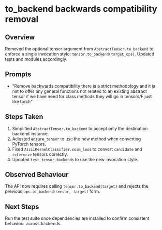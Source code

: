 # to_backend backwards compatibility removal

## Overview
Removed the optional tensor argument from `AbstractTensor.to_backend` to enforce
a single invocation style: `tensor.to_backend(target_ops)`. Updated tests and
modules accordingly.

## Prompts
- "Remove backwards compatibility there is a strict methodology and it is not to offer any general functions not related to an existing abstract tensor if we have need for class methods they will go in tensors/F just like torch"

## Steps Taken
1. Simplified `AbstractTensor.to_backend` to accept only the destination backend instance.
2. Adjusted `ensure_tensor` to use the new method when converting PyTorch tensors.
3. Fixed `AsciiKernelClassifier.ssim_loss` to convert `candidate` and `reference` tensors correctly.
4. Updated `test_tensor_backends` to use the new invocation style.

## Observed Behaviour
The API now requires calling `tensor.to_backend(target)` and rejects the previous `ops.to_backend(tensor, target)` form.

## Next Steps
Run the test suite once dependencies are installed to confirm consistent behaviour across backends.
